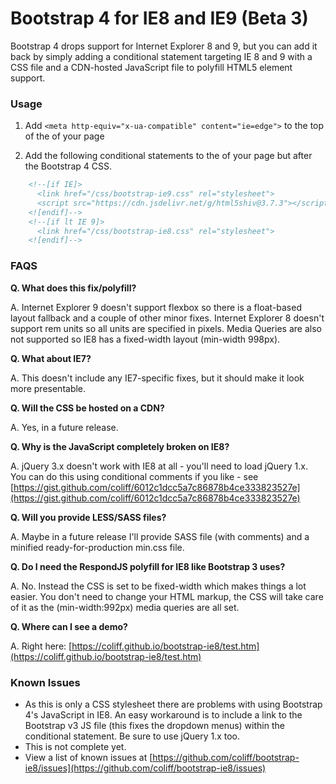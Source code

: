# Bootstrap 4 for IE8 and IE9 (Beta 3)

Bootstrap 4 drops support for Internet Explorer 8 and 9, but you can add it back by simply adding a conditional statement targeting IE 8 and 9 with a CSS file and a CDN-hosted JavaScript file to polyfill HTML5 element support.

### Usage

1. Add `<meta http-equiv="x-ua-compatible" content="ie=edge">` to the top of the <head> of your page

2. Add the following conditional statements to the <head> of your page but after the Bootstrap 4 CSS.

```html
    <!--[if IE]>
      <link href="/css/bootstrap-ie9.css" rel="stylesheet">
      <script src="https://cdn.jsdelivr.net/g/html5shiv@3.7.3"></script>
    <![endif]-->
    <!--[if lt IE 9]>
	  <link href="/css/bootstrap-ie8.css" rel="stylesheet">
    <![endif]-->
```

### FAQS

**Q. What does this fix/polyfill?**

A. Internet Explorer 9 doesn't support flexbox so there is a float-based layout fallback and a couple of other minor fixes. Internet Explorer 8 doesn't support rem units so all units are specified in pixels. Media Queries are also not supported so IE8 has a fixed-width layout (min-width 998px).

**Q. What about IE7?**

A. This doesn't include any IE7-specific fixes, but it should make it look more presentable. 

**Q. Will the CSS be hosted on a CDN?**

A. Yes, in a future release. 

**Q. Why is the JavaScript completely broken on IE8?**

A. jQuery 3.x doesn't work with IE8 at all - you'll need to load jQuery 1.x. You can do this using conditional comments if you like - see [https://gist.github.com/coliff/6012c1dcc5a7c86878b4ce333823527e](https://gist.github.com/coliff/6012c1dcc5a7c86878b4ce333823527e)

**Q. Will you provide LESS/SASS files?**

A. Maybe in a future release I'll provide SASS file (with comments) and a minified ready-for-production min.css file.

**Q. Do I need the RespondJS polyfill for IE8 like Bootstrap 3 uses?**

A. No. Instead the CSS is set to be fixed-width which makes things a lot easier. You don't need to change your HTML markup, the CSS will take care of it as the (min-width:992px) media queries are all set.

**Q. Where can I see a demo?**

A. Right here: [https://coliff.github.io/bootstrap-ie8/test.htm](https://coliff.github.io/bootstrap-ie8/test.htm)

### Known Issues

- As this is only a CSS stylesheet there are problems with using Bootstrap 4's JavaScript in IE8. An easy workaround is to include a link to the Bootstrap v3 JS file (this fixes the dropdown menus) within the conditional statement. Be sure to use jQuery 1.x too.
- This is not complete yet.
- View a list of known issues at [https://github.com/coliff/bootstrap-ie8/issues](https://github.com/coliff/bootstrap-ie8/issues)
